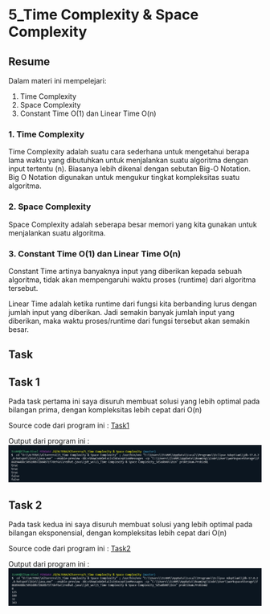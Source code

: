 # 5_Time Complexity & Space Complexity

## Resume
Dalam materi ini mempelejari:
1. Time Complexity
2. Space Complexity
3. Constant Time O(1) dan Linear Time O(n)

### 1. Time Complexity
Time Complexity adalah suatu cara sederhana untuk mengetahui berapa lama waktu yang dibutuhkan untuk menjalankan suatu algoritma dengan input tertentu (n). Biasanya lebih dikenal dengan sebutan Big-O Notation.
Big O Notation digunakan untuk mengukur tingkat kompleksitas suatu algoritma.

### 2. Space Complexity
Space Complexity adalah seberapa besar memori yang kita gunakan untuk menjalankan suatu algoritma.

### 3. Constant Time O(1) dan Linear Time O(n)
Constant Time artinya banyaknya input yang diberikan kepada sebuah algoritma, tidak akan mempengaruhi waktu proses (runtime) dari algoritma tersebut.

Linear Time adalah ketika runtime dari fungsi kita berbanding lurus dengan jumlah input yang diberikan. Jadi semakin banyak jumlah input yang diberikan, maka waktu proses/runtime dari fungsi tersebut akan semakin besar.

## Task
## Task 1
Pada task pertama ini saya disuruh membuat solusi yang lebih optimal pada bilangan prima, dengan kompleksitas lebih cepat dari O(n)

Source code dari program ini : [Task1](./praktikum/Problem1.java)

Output dari program ini :
![Output1](./screenshots/primeNumber.jpg)

## Task 2
Pada task kedua ini saya disuruh membuat solusi yang lebih optimal pada bilangan eksponensial, dengan kompleksitas lebih cepat dari O(n)

Source code dari program ini : [Task2](./praktikum/Problem2.java)

Output dari program ini :
![Output2](./screenshots/fastExponentiation.jpg)